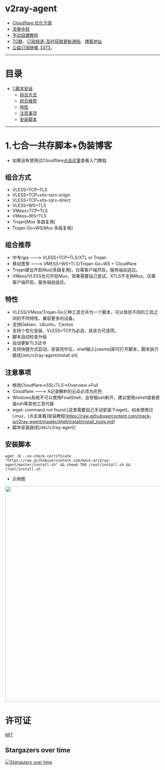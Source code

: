 # v2ray-agent
- [Cloudflare 优化方案](https://github.com/mack-a/v2ray-agent/blob/master/documents/optimize_V2Ray.md)
- [流量中转](https://github.com/mack-a/v2ray-agent/blob/master/documents/traffic_relay.md)
- [手动自建教程](https://github.com/mack-a/v2ray-agent/blob/master/documents/Cloudflare_install_manual.md)
- [TG群](https://t.me/technologyshare)、[订阅频道-及时获取更新通知](https://t.me/v2rayagentshare)、[博客地址](https://blog.v2ray-agent.com/)
- [公益订阅链接【4T】](https://github.com/mack-a/v2ray-agent/blob/master/documents/free_account.md)。

* * *
# 目录
- [1.脚本安装](#1vlesstcptlsvlesswstlsvmesstcptlsvmesswstlstrojan-伪装博客-五合一共存脚本)
  * [组合方式](#组合方式)
  * [组合推荐](#组合推荐)
  * [特性](#特性)
  * [注意事项](#注意事项)
  * [安装脚本](#安装脚本)
* * *

# 1.七合一共存脚本+伪装博客
- 如果没有使用过Cloudflare[点击这里](https://github.com/mack-a/v2ray-agent/blob/master/documents/cloudflare_init.md)查看入门教程

## 组合方式
- VLESS+TCP+TLS
- VLESS+TCP+xtls-rprx-origin
- VLESS+TCP+xtls-rprx-direct
- VLESS+WS+TLS 
- VMess+TCP+TLS
- VMess+WS+TLS
- Trojan[Mux 多路复用]
- Trojan-Go+WS[Mux 多路复用]


## 组合推荐
- 中专/gia ---> VLESS+TCP+TLS/XTL or Trojan
- 移动宽带  ---> VMESS+WS+TLS/Trojan-Go+WS + Cloudflare
- Trojan建议开启Mux[多路复用]，仅需客户端开启，服务端自适应。
- VMess/VLESS也可开启Mux，效果需要自己尝试，XTLS不支持Mux。仅需客户端开启，服务端自适应。

## 特性
- VLESS/VMess/Trojan-Go三种工具合并为一个脚本，可以体验不同的工具之间的不同特性、兼容更多的设备。
- 支持Debian、Ubuntu、Centos
- 支持个性化安装，VLESS+TCP为必选，其余为可选项。
- 脚本自动检查升级
- 自动更新TLS证书
- 支持快捷方式启动，安装完毕后，shell输入[vasma]即可打开脚本，脚本执行路径[/etc/v2ray-agent/install.sh]


## 注意事项
- 修改Cloudflare->SSL/TLS->Overview->Full
- Cloudflare ---> A记录解析的云朵必须为灰色
- Windows系统不可以使用FinalShell，会导致ssh断开，建议使用xshell或者原版ssh等其他工具代替
- wget: command not found [这里需要自己手动安装下wget]，如未使用过Linux，[点击查看]安装教程(https://raw.githubusercontent.com/mack-a/v2ray-agent/master/shell/install/install_tools.md)
- 脚本安装路径[/etc/v2ray-agent]

## 安装脚本
```
wget -N --no-check-certificate "https://raw.githubusercontent.com/mack-a/v2ray-agent/master/install.sh" && chmod 700 /root/install.sh && /root/install.sh
```
- 示例图
<img src="https://raw.githubusercontent.com/mack-a/v2ray-agent/master/fodder/install/install.jpg" width=700>

# 许可证
[MIT](https://github.com/mack-a/v2ray-agent/blob/master/LICENSE)

## Stargazers over time

[![Stargazers over time](https://starchart.cc/mack-a/v2ray-agent.svg)](https://starchart.cc/mack-a/v2ray-agent)
